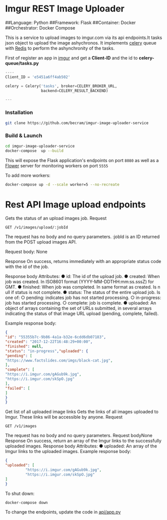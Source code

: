 # Imgur REST Image Uploader

##Language: Python
##Framework: Flask
##Container: Docker
##Orchestrator: Docker Compose



This is a service to upload images to imgur.com via its api endpoints.It tasks json object to upload the image ashychronos. It implements [celery](http://www.celeryproject.org/) queue with [Redis](https://redis.io/) to perform the ashynchronity of the tasks. 

First of register an app in [imgur](https://api.imgur.com/oauth2/addclient) and get a **Client-ID** and the id to **celery-queue/tasks.py**

```python
----
Client_ID = 'e5451a6ff4ab502'

celery = Celery('tasks', broker=CELERY_BROKER_URL,
                backend=CELERY_RESULT_BACKEND)

---                
```


### Installation


```bash
git clone https://github.com/becram/imgur-image-uploader-service
```

### Build & Launch
```bash
cd imgur-image-uploader-service
docker-compose  up --build
```


This will expose the Flask application's endpoints on port `8080` as well as a [Flower](https://github.com/mher/flower) server for monitoring workers on port `5555`

To add more workers:
```bash
docker-compose up -d --scale worker=5 --no-recreate
```


# Rest API Image upload endpoints

Gets the status of an upload images job.
Request
```
GET /v1/images/upload/:jobId
```
The request has no body and no query parameters. :jobId is an ID returned from the POST upload images API.

Request body: None

Response
On success, returns immediately with an appropriate status code with the id of the job.

Response body
Attributes:
● id: The id of the upload job.
● created: When job was created. In ISO8601 format (YYYY-MM-DDTHH:mm:ss.sssZ) for GMT.
● finished: When job was completed. In same format as created. Is n
ull​ if status is not complete.
● status: The status of the entire upload job. Is one of:
○ pending: indicates job has not started processing.
○ in-progress: job has started processing.
○ complete: job is complete.
● uploaded: An object of arrays containing the set of URLs submitted, in several arrays indicating the status of that image URL upload (pending, complete, failed).

Example response body:

```json
{
"id": "55355b7c-9b86-4a1a-b32e-6cdd6db07183",
"created": "2017-12-22T16:48:29+00:00",
"finished": null,
"status": "in-progress","uploaded": {
"pending": [
"https://www.factslides.com/imgs/black-cat.jpg",
],
"complete": [
"https://i.imgur.com/gAGub9k.jpg",
"https://i.imgur.com/skSpO.jpg"
],
"failed": [
]
}
}
```
Get list of all uploaded image links
Gets the links of all images uploaded to Imgur. These links will be accessible by anyone.
Request
```
GET /v1/images
```
The request has no body and no query parameters.
Request bodyNone
Response
On success, return an array of the Imgur links to the successfully uploaded images. 
Response body
Attributes:
● uploaded: An array of the Imgur links to the uploaded images.
Example response body:
```json
{
"uploaded": [
         "https://i.imgur.com/gAGub9k.jpg",
         "https://i.imgur.com/skSpO.jpg"
]
}
```






To shut down:

```bash
docker-compose down
```

To change the endpoints, update the code in [api/app.py](api/app.py)

